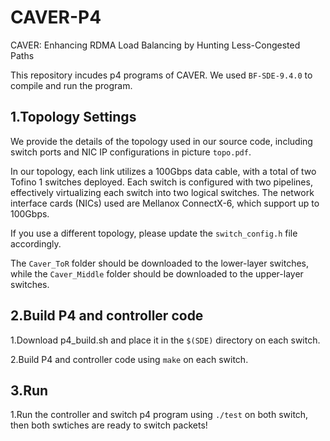 # CAVER-P4
CAVER: Enhancing RDMA Load Balancing by Hunting Less-Congested Paths

This repository incudes p4 programs of CAVER. We used `BF-SDE-9.4.0` to compile and run the program.

## 1.Topology Settings
We provide the details of the topology used in our source code, including switch ports and NIC IP configurations in picture `topo.pdf`. 

In our topology, each link utilizes a 100Gbps data cable, with a total of two Tofino 1 switches deployed. Each switch is configured with two pipelines, effectively virtualizing each switch into two logical switches. The network interface cards (NICs) used are Mellanox ConnectX-6, which support up to 100Gbps.

If you use a different topology, please update the `switch_config.h` file accordingly.

The `Caver_ToR` folder should be downloaded to the lower-layer switches, while the `Caver_Middle` folder should be downloaded to the upper-layer switches.

## 2.Build P4 and controller code
1.Download p4_build.sh and place it in the `$(SDE)` directory on each switch.

2.Build P4 and controller code using `make` on each switch.

## 3.Run
1.Run the controller and switch p4 program using `./test` on both switch, then both swtiches are ready to switch packets!
